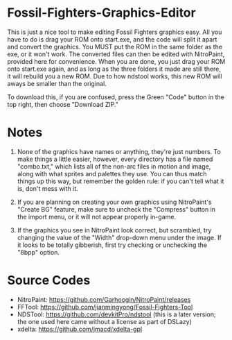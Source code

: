 # Fossil-Fighters-Graphics-Editor
This is just a nice tool to make editing Fossil Fighters graphics easy. All you have to do is drag your ROM onto start.exe, and the code
will split it apart and convert the graphics. You MUST put the ROM in the same folder as the exe, or it won't work. The converted files can
then be edited with NitroPaint, provided here for convenience. When you are done, you just drag your ROM onto start.exe again, and as
long as the three folders it made are still there, it will rebuild you a new ROM. Due to how ndstool works, this new ROM will aways be
smaller than the original.

To download this, if you are confused, press the Green "Code" button in the top right, then choose "Download ZIP."

# Notes
1. None of the graphics have names or anything, they're just numbers. To make things a little easier, however, every directory has a
file named "combo.txt," which lists all of the non-arc files in motion and image, along with what sprites and palettes they use. You can
thus match things up this way, but remember the golden rule: if you can't tell what it is, don't mess with it.

2. If you are planning on creating your own graphics using NitroPaint's "Create BG" feature, make sure to uncheck the "Compress"
button in the import menu, or it will not appear properly in-game.

3. If the graphics you see in NitroPaint look correct, but scrambled, try changing the value of the "Width" drop-down menu under
the image. If it looks to be totally gibberish, first try checking or unchecking the "8bpp" option.

# Source Codes
- NitroPaint: https://github.com/Garhoogin/NitroPaint/releases
- FFTool: https://github.com/jianmingyong/Fossil-Fighters-Tool
- NDSTool: https://github.com/devkitPro/ndstool (this is a later version; the one used here came without a license as part of DSLazy)
- xdelta: https://github.com/jmacd/xdelta-gpl
